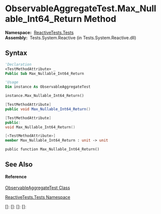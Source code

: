 # ObservableAggregateTest.Max\_Nullable\_Int64\_Return Method

**Namespace:**  [ReactiveTests.Tests](ReactiveTests.Tests\ReactiveTests.Tests.md)  
**Assembly:**  Tests.System.Reactive (in Tests.System.Reactive.dll)

## Syntax

```vb
'Declaration
<TestMethodAttribute> _
Public Sub Max_Nullable_Int64_Return
```

```vb
'Usage
Dim instance As ObservableAggregateTest

instance.Max_Nullable_Int64_Return()
```

```csharp
[TestMethodAttribute]
public void Max_Nullable_Int64_Return()
```

```c++
[TestMethodAttribute]
public:
void Max_Nullable_Int64_Return()
```

```fsharp
[<TestMethodAttribute>]
member Max_Nullable_Int64_Return : unit -> unit 
```

```jscript
public function Max_Nullable_Int64_Return()
```

## See Also

#### Reference

[ObservableAggregateTest Class](ObservableAggregateTest\ObservableAggregateTest.md)

[ReactiveTests.Tests Namespace](ReactiveTests.Tests\ReactiveTests.Tests.md)

[]: 
[]: 
[]: 
[]: 